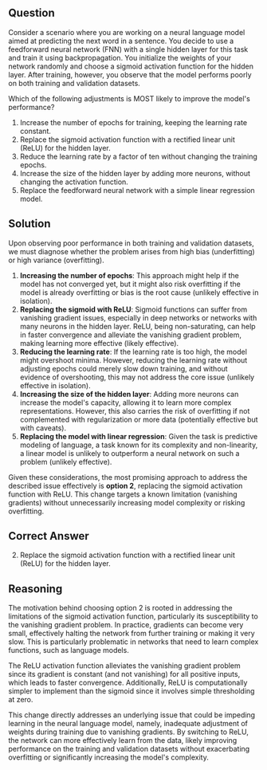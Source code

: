 ## Question
Consider a scenario where you are working on a neural language model aimed at predicting the next word in a sentence. You decide to use a feedforward neural network (FNN) with a single hidden layer for this task and train it using backpropagation. You initialize the weights of your network randomly and choose a sigmoid activation function for the hidden layer. After training, however, you observe that the model performs poorly on both training and validation datasets.

Which of the following adjustments is MOST likely to improve the model's performance?

1. Increase the number of epochs for training, keeping the learning rate constant.
2. Replace the sigmoid activation function with a rectified linear unit (ReLU) for the hidden layer.
3. Reduce the learning rate by a factor of ten without changing the training epochs.
4. Increase the size of the hidden layer by adding more neurons, without changing the activation function.
5. Replace the feedforward neural network with a simple linear regression model.

## Solution

Upon observing poor performance in both training and validation datasets, we must diagnose whether the problem arises from high bias (underfitting) or high variance (overfitting).

1. **Increasing the number of epochs**: This approach might help if the model has not converged yet, but it might also risk overfitting if the model is already overfitting or bias is the root cause (unlikely effective in isolation).
2. **Replacing the sigmoid with ReLU**: Sigmoid functions can suffer from vanishing gradient issues, especially in deep networks or networks with many neurons in the hidden layer. ReLU, being non-saturating, can help in faster convergence and alleviate the vanishing gradient problem, making learning more effective (likely effective).
3. **Reducing the learning rate**: If the learning rate is too high, the model might overshoot minima. However, reducing the learning rate without adjusting epochs could merely slow down training, and without evidence of overshooting, this may not address the core issue (unlikely effective in isolation).
4. **Increasing the size of the hidden layer**: Adding more neurons can increase the model's capacity, allowing it to learn more complex representations. However, this also carries the risk of overfitting if not complemented with regularization or more data (potentially effective but with caveats).
5. **Replacing the model with linear regression**: Given the task is predictive modeling of language, a task known for its complexity and non-linearity, a linear model is unlikely to outperform a neural network on such a problem (unlikely effective).

Given these considerations, the most promising approach to address the described issue effectively is **option 2**, replacing the sigmoid activation function with ReLU. This change targets a known limitation (vanishing gradients) without unnecessarily increasing model complexity or risking overfitting.

## Correct Answer

2. Replace the sigmoid activation function with a rectified linear unit (ReLU) for the hidden layer.

## Reasoning

The motivation behind choosing option 2 is rooted in addressing the limitations of the sigmoid activation function, particularly its susceptibility to the vanishing gradient problem. In practice, gradients can become very small, effectively halting the network from further training or making it very slow. This is particularly problematic in networks that need to learn complex functions, such as language models.

The ReLU activation function alleviates the vanishing gradient problem since its gradient is constant (and not vanishing) for all positive inputs, which leads to faster convergence. Additionally, ReLU is computationally simpler to implement than the sigmoid since it involves simple thresholding at zero.

This change directly addresses an underlying issue that could be impeding learning in the neural language model, namely, inadequate adjustment of weights during training due to vanishing gradients. By switching to ReLU, the network can more effectively learn from the data, likely improving performance on the training and validation datasets without exacerbating overfitting or significantly increasing the model's complexity.